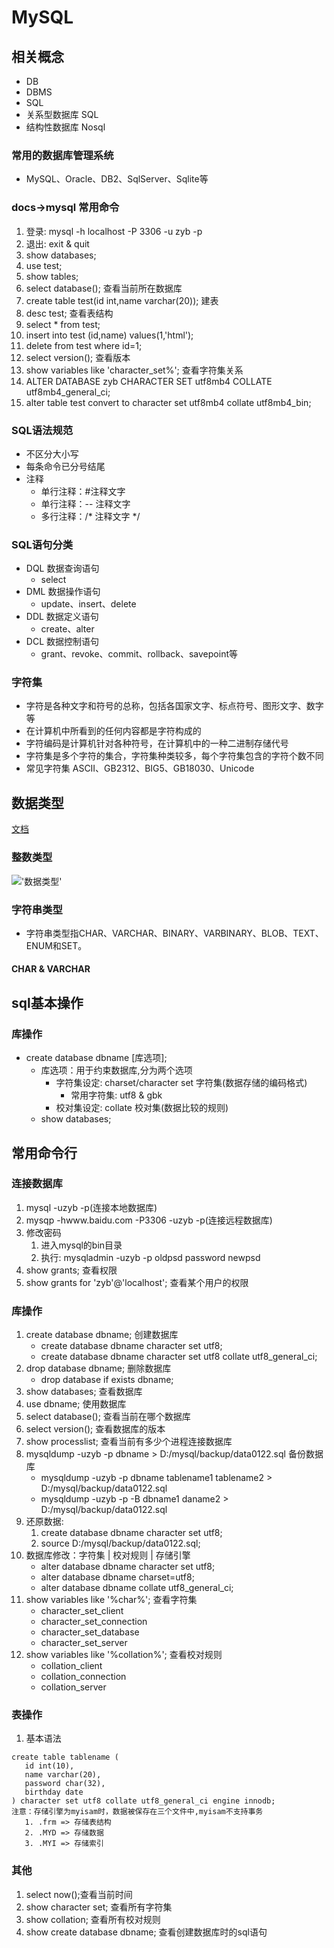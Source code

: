 # MySQL 
## 相关概念
   + DB
   + DBMS
   + SQL
   + 关系型数据库 SQL
   + 结构性数据库 Nosql
### 常用的数据库管理系统
   + MySQL、Oracle、DB2、SqlServer、Sqlite等
### docs->mysql 常用命令
   1. 登录: mysql -h localhost -P 3306 -u zyb -p 
   2. 退出: exit & quit
   3. show databases;
   4. use test;
   5. show tables;
   6. select database(); 查看当前所在数据库
   7. create table test(id int,name varchar(20)); 建表
   8. desc test; 查看表结构
   9. select * from test;
   10. insert into test (id,name) values(1,'html');
   11. delete from test where id=1;
   12. select version(); 查看版本
   13. show variables like 'character_set%'; 查看字符集关系
   14. ALTER DATABASE zyb CHARACTER SET utf8mb4 COLLATE utf8mb4_general_ci;
   15. alter table test convert to character set utf8mb4 collate utf8mb4_bin;
### SQL语法规范 
   + 不区分大小写
   + 每条命令已分号结尾
   + 注释
      + 单行注释：#注释文字
      + 单行注释：-- 注释文字
      + 多行注释：/* 注释文字 */
### SQL语句分类
   + DQL 数据查询语句
      + select
   + DML 数据操作语句
      + update、insert、delete
   + DDL 数据定义语句
      + create、alter
   + DCL 数据控制语句
      + grant、revoke、commit、rollback、savepoint等
### 字符集
   + 字符是各种文字和符号的总称，包括各国家文字、标点符号、图形文字、数字等
   + 在计算机中所看到的任何内容都是字符构成的
   + 字符编码是计算机针对各种符号，在计算机中的一种二进制存储代号
   + 字符集是多个字符的集合，字符集种类较多，每个字符集包含的字符个数不同
   + 常见字符集 ASCII、GB2312、BIG5、GB18030、Unicode
## 数据类型
   [文档](https://www.cnblogs.com/Caveolae/p/7058890.html '数据类型')  
### 整数类型
   !['数据类型'](/img/mysql-int.png 'init类型')
### 字符串类型
   + 字符串类型指CHAR、VARCHAR、BINARY、VARBINARY、BLOB、TEXT、ENUM和SET。
#### CHAR & VARCHAR

## sql基本操作
### 库操作
   + create database dbname [库选项];
      + 库选项：用于约束数据库,分为两个选项
         + 字符集设定: charset/character set 字符集(数据存储的编码格式)
            + 常用字符集: utf8 & gbk
         + 校对集设定: collate 校对集(数据比较的规则)
      + show databases;
## 常用命令行  
### 连接数据库
   1. mysql -uzyb -p(连接本地数据库)
   2. mysqp -hwww.baidu.com -P3306 -uzyb -p(连接远程数据库)
   3. 修改密码
      1. 进入mysql的bin目录
      2. 执行: mysqladmin -uzyb -p oldpsd password newpsd
   4. show grants; 查看权限
   5. show grants for 'zyb'@'localhost'; 查看某个用户的权限
### 库操作
   1. create database dbname; 创建数据库
      + create database dbname character set utf8;
      + create database dbname character set utf8 collate utf8_general_ci;
   2. drop database dbname; 删除数据库
      + drop database if exists dbname;
   3. show databases; 查看数据库
   4. use dbname; 使用数据库
   5. select database(); 查看当前在哪个数据库
   6. select version(); 查看数据库的版本
   7. show processlist; 查看当前有多少个进程连接数据库
   8. mysqldump -uzyb -p dbname > D:/mysql/backup/data0122.sql 备份数据库
      + mysqldump -uzyb -p dbname tablename1 tablename2 > 
        D:/mysql/backup/data0122.sql
      + mysqldump -uzyb -p -B dbname1 daname2 > 
      D:/mysql/backup/data0122.sql
   9. 还原数据:
      1. create database dbname character set utf8;
      2. source D:/mysql/backup/data0122.sql;
   10. 数据库修改：字符集 | 校对规则 | 存储引擎
       + alter database dbname character set utf8;
       + alter database dbname charset=utf8;
       + alter database dbname collate utf8_general_ci;
   11. show variables like '%char%'; 查看字符集
       + character_set_client
       + character_set_connection
       + character_set_database
       + character_set_server
   12. show variables like '%collation%'; 查看校对规则
       + collation_client
       + collation_connection
       + collation_server
### 表操作
   1. 基本语法
   ```
   create table tablename (
      id int(10),
      name varchar(20),
      password char(32),
      birthday date
   ) character set utf8 collate utf8_general_ci engine innodb;
   注意：存储引擎为myisam时，数据被保存在三个文件中,myisam不支持事务
      1. .frm => 存储表结构
      2. .MYD => 存储数据
      3. .MYI => 存储索引
   ```
### 其他
   1. select now();查看当前时间 
   2. show character set; 查看所有字符集
   3. show collation; 查看所有校对规则
   4. show create database dbname; 查看创建数据库时的sql语句
